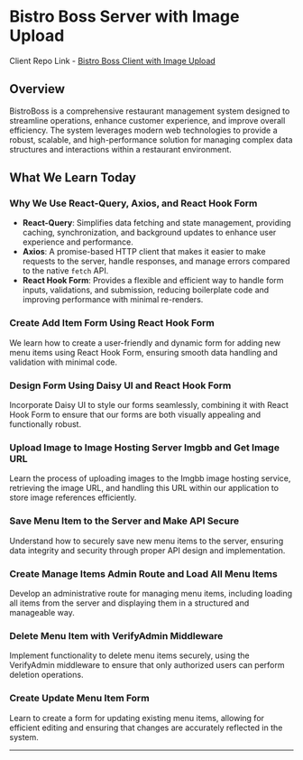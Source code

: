 # Bistro Boss Server with Image Upload

Client Repo Link - [Bistro Boss Client with Image Upload](https://github.com/ProgrammingHero1/bistro-boss-client-with-image-upload-part_6)

## Overview
BistroBoss is a comprehensive restaurant management system designed to streamline operations, enhance customer experience, and improve overall efficiency. The system leverages modern web technologies to provide a robust, scalable, and high-performance solution for managing complex data structures and interactions within a restaurant environment.

## What We Learn Today

### Why We Use React-Query, Axios, and React Hook Form
- **React-Query**: Simplifies data fetching and state management, providing caching, synchronization, and background updates to enhance user experience and performance.
- **Axios**: A promise-based HTTP client that makes it easier to make requests to the server, handle responses, and manage errors compared to the native `fetch` API.
- **React Hook Form**: Provides a flexible and efficient way to handle form inputs, validations, and submission, reducing boilerplate code and improving performance with minimal re-renders.

### Create Add Item Form Using React Hook Form
We learn how to create a user-friendly and dynamic form for adding new menu items using React Hook Form, ensuring smooth data handling and validation with minimal code.

### Design Form Using Daisy UI and React Hook Form
Incorporate Daisy UI to style our forms seamlessly, combining it with React Hook Form to ensure that our forms are both visually appealing and functionally robust.

### Upload Image to Image Hosting Server Imgbb and Get Image URL
Learn the process of uploading images to the Imgbb image hosting service, retrieving the image URL, and handling this URL within our application to store image references efficiently.

### Save Menu Item to the Server and Make API Secure
Understand how to securely save new menu items to the server, ensuring data integrity and security through proper API design and implementation.

### Create Manage Items Admin Route and Load All Menu Items
Develop an administrative route for managing menu items, including loading all items from the server and displaying them in a structured and manageable way.

### Delete Menu Item with VerifyAdmin Middleware
Implement functionality to delete menu items securely, using the VerifyAdmin middleware to ensure that only authorized users can perform deletion operations.

### Create Update Menu Item Form
Learn to create a form for updating existing menu items, allowing for efficient editing and ensuring that changes are accurately reflected in the system.


---
